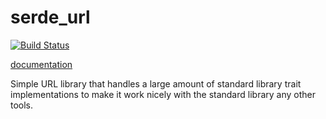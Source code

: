 # serde_url

[![Build Status](https://travis-ci.org/valarauca/serde_url.svg?branch=master)](https://travis-ci.org/valarauca/serde_url)

[documentation](https://valarauca.github.io/serde_url/serde_url/index.html)

Simple URL library that handles a large amount of standard
library trait implementations to make it work nicely
with the standard library any other tools.



